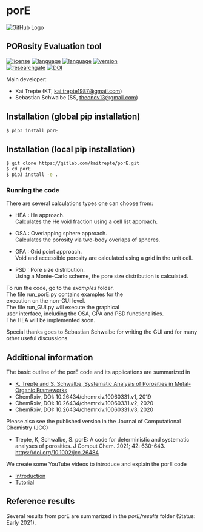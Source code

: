 # porE
![GitHub Logo](/images/porE_logo_v1.png)
## PORosity Evaluation tool

[![license](https://img.shields.io/badge/license-APACHE2-green)](https://www.apache.org/licenses/LICENSE-2.0)
[![language](https://img.shields.io/badge/language-Python3-blue)](https://www.python.org/)
[![language](https://img.shields.io/badge/language-FORTRAN-red)](https://www.fortran.com/)
[![version](https://img.shields.io/badge/version-1.0.6-lightgrey)](https://gitlab.com/openmof/porE/-/blob/main/README.md)  
[![researchgate](https://img.shields.io/static/v1?label=researchgate&message=MOFs&style=social&logo=researchgate)](https://www.researchgate.net/project/Systematic-and-efficient-theoretical-investigations-of-metal-organic-frameworks-MOFs)
[![DOI](https://zenodo.org/badge/DOI/10.5281/zenodo.5911298.svg)](https://doi.org/10.5281/zenodo.5911298)


Main developer: 

* Kai Trepte (KT, kai.trepte1987@gmail.com)  
* Sebastian Schwalbe (SS, theonov13@gmail.com)  

## Installation (global pip installation)
```bash 
$ pip3 install porE
```
## Installation (local pip installation)
```bash 
$ git clone https://gitlab.com/kaitrepte/porE.git
$ cd porE
$ pip3 install -e .
```

### Running the code
There are several calculations types one can choose from:

* HEA : He approach.              
        Calculates the He void fraction using a cell list approach.

* OSA : Overlapping sphere approach.          
	    Calculates the porosity via two-body overlaps of spheres.

* GPA : Grid point approach.         
	    Void and accessible porosity are calculated using a grid in the unit cell.

* PSD : Pore size distribution.              
	    Using a Monte-Carlo scheme, the pore size distribution is calculated.

To run the code, go to the *examples* folder.     
The file run_porE.py contains examples for the    
execution on the non-GUI level.       
The file run_GUI.py will execute the graphical       
user interface, including the OSA, GPA and PSD functionalities.     
The HEA will be implemented soon.

Special thanks goes to Sebastian Schwalbe for writing the GUI and for many other useful discussions.

## Additional information
The basic outline of the porE code and its applications are summarized in 

- [K. Trepte and S. Schwalbe, Systematic Analysis of Porosities in Metal-Organic Frameworks](https://chemrxiv.org/articles/Systematic_Analysis_of_Porosities_in_Metal-Organic_Frameworks/10060331)
- ChemRxiv, DOI: 10.26434/chemrxiv.10060331.v1, 2019
- ChemRxiv, DOI: 10.26434/chemrxiv.10060331.v2, 2020
- ChemRxiv, DOI: 10.26434/chemrxiv.10060331.v3, 2020

Please also see the published version in the Journal of Computational Chemistry (JCC)

- Trepte, K, Schwalbe, S. porE: A code for deterministic and systematic analyses of porosities. J Comput Chem. 2021; 42: 630-643. https://doi.org/10.1002/jcc.26484

We create some YouTube videos to introduce and explain the porE code

- [Introduction](https://www.youtube.com/watch?v=yp4IgFnDf9E)
- [Tutorial](https://www.youtube.com/watch?v=O3YEVIZIXR8&t=86s)

## Reference results
Several results from porE are summarized in the *porE/results* folder (Status: Early 2021).
